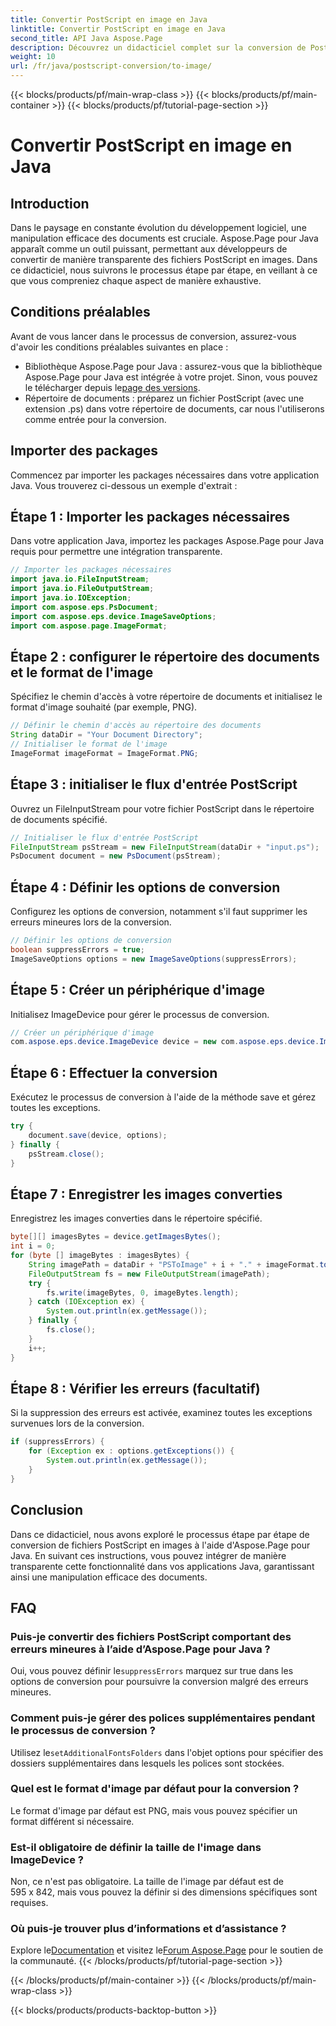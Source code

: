 ```yaml
---
title: Convertir PostScript en image en Java
linktitle: Convertir PostScript en image en Java
second_title: API Java Aspose.Page
description: Découvrez un didacticiel complet sur la conversion de PostScript en images en Java à l'aide d'Aspose.Page. Guide étape par étape, FAQ et conditions préalables essentielles incluses.
weight: 10
url: /fr/java/postscript-conversion/to-image/
---
```


{{< blocks/products/pf/main-wrap-class >}}
{{< blocks/products/pf/main-container >}}
{{< blocks/products/pf/tutorial-page-section >}}

# Convertir PostScript en image en Java

## Introduction
Dans le paysage en constante évolution du développement logiciel, une manipulation efficace des documents est cruciale. Aspose.Page pour Java apparaît comme un outil puissant, permettant aux développeurs de convertir de manière transparente des fichiers PostScript en images. Dans ce didacticiel, nous suivrons le processus étape par étape, en veillant à ce que vous compreniez chaque aspect de manière exhaustive.
## Conditions préalables
Avant de vous lancer dans le processus de conversion, assurez-vous d'avoir les conditions préalables suivantes en place :
-  Bibliothèque Aspose.Page pour Java : assurez-vous que la bibliothèque Aspose.Page pour Java est intégrée à votre projet. Sinon, vous pouvez le télécharger depuis le[page des versions](https://releases.aspose.com/page/java/).
- Répertoire de documents : préparez un fichier PostScript (avec une extension .ps) dans votre répertoire de documents, car nous l'utiliserons comme entrée pour la conversion.
## Importer des packages
Commencez par importer les packages nécessaires dans votre application Java. Vous trouverez ci-dessous un exemple d'extrait :
## Étape 1 : Importer les packages nécessaires
Dans votre application Java, importez les packages Aspose.Page pour Java requis pour permettre une intégration transparente.
```java
// Importer les packages nécessaires
import java.io.FileInputStream;
import java.io.FileOutputStream;
import java.io.IOException;
import com.aspose.eps.PsDocument;
import com.aspose.eps.device.ImageSaveOptions;
import com.aspose.page.ImageFormat;

```
## Étape 2 : configurer le répertoire des documents et le format de l'image
Spécifiez le chemin d'accès à votre répertoire de documents et initialisez le format d'image souhaité (par exemple, PNG).
```java
// Définir le chemin d'accès au répertoire des documents
String dataDir = "Your Document Directory";
// Initialiser le format de l'image
ImageFormat imageFormat = ImageFormat.PNG;
```
## Étape 3 : initialiser le flux d'entrée PostScript
Ouvrez un FileInputStream pour votre fichier PostScript dans le répertoire de documents spécifié.
```java
// Initialiser le flux d'entrée PostScript
FileInputStream psStream = new FileInputStream(dataDir + "input.ps");
PsDocument document = new PsDocument(psStream);
```
## Étape 4 : Définir les options de conversion
Configurez les options de conversion, notamment s'il faut supprimer les erreurs mineures lors de la conversion.
```java
// Définir les options de conversion
boolean suppressErrors = true;
ImageSaveOptions options = new ImageSaveOptions(suppressErrors);
```
## Étape 5 : Créer un périphérique d'image
Initialisez ImageDevice pour gérer le processus de conversion.
```java
// Créer un périphérique d'image
com.aspose.eps.device.ImageDevice device = new com.aspose.eps.device.ImageDevice();
```
## Étape 6 : Effectuer la conversion
Exécutez le processus de conversion à l'aide de la méthode save et gérez toutes les exceptions.
```java
try {
    document.save(device, options);
} finally {
    psStream.close();
}
```
## Étape 7 : Enregistrer les images converties
Enregistrez les images converties dans le répertoire spécifié.
```java
byte[][] imagesBytes = device.getImagesBytes();
int i = 0;
for (byte [] imageBytes : imagesBytes) {
    String imagePath = dataDir + "PSToImage" + i + "." + imageFormat.toString().toLowerCase();
    FileOutputStream fs = new FileOutputStream(imagePath);
    try {
        fs.write(imageBytes, 0, imageBytes.length);
    } catch (IOException ex) {
        System.out.println(ex.getMessage());
    } finally {
        fs.close();
    }
    i++;
}
```
## Étape 8 : Vérifier les erreurs (facultatif)
Si la suppression des erreurs est activée, examinez toutes les exceptions survenues lors de la conversion.
```java
if (suppressErrors) {
    for (Exception ex : options.getExceptions()) {
        System.out.println(ex.getMessage());
    }
}
```
## Conclusion
Dans ce didacticiel, nous avons exploré le processus étape par étape de conversion de fichiers PostScript en images à l'aide d'Aspose.Page pour Java. En suivant ces instructions, vous pouvez intégrer de manière transparente cette fonctionnalité dans vos applications Java, garantissant ainsi une manipulation efficace des documents.
## FAQ
### Puis-je convertir des fichiers PostScript comportant des erreurs mineures à l’aide d’Aspose.Page pour Java ?
 Oui, vous pouvez définir le`suppressErrors` marquez sur true dans les options de conversion pour poursuivre la conversion malgré des erreurs mineures.
### Comment puis-je gérer des polices supplémentaires pendant le processus de conversion ?
 Utilisez le`setAdditionalFontsFolders` dans l'objet options pour spécifier des dossiers supplémentaires dans lesquels les polices sont stockées.
### Quel est le format d'image par défaut pour la conversion ?
Le format d'image par défaut est PNG, mais vous pouvez spécifier un format différent si nécessaire.
### Est-il obligatoire de définir la taille de l'image dans ImageDevice ?
Non, ce n'est pas obligatoire. La taille de l'image par défaut est de 595 x 842, mais vous pouvez la définir si des dimensions spécifiques sont requises.
### Où puis-je trouver plus d’informations et d’assistance ?
 Explore le[Documentation](https://reference.aspose.com/page/java/) et visitez le[Forum Aspose.Page](https://forum.aspose.com/c/page/39) pour le soutien de la communauté.
{{< /blocks/products/pf/tutorial-page-section >}}

{{< /blocks/products/pf/main-container >}}
{{< /blocks/products/pf/main-wrap-class >}}

{{< blocks/products/products-backtop-button >}}
